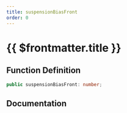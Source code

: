 ```yaml
---
title: suspensionBiasFront
order: 0
---
```


# {{ $frontmatter.title }}

## Function Definition

```ts
public suspensionBiasFront: number;
```

## Documentation

<!--@include: ./parts/suspensionBiasFront.md-->
